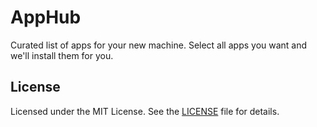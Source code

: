 # AppHub

Curated list of apps for your new machine. Select all apps you want and we'll
install them for you.

## License

Licensed under the MIT License. See the [LICENSE](LICENSE.md) file for details.